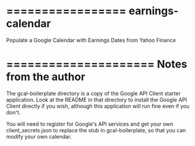 =================
earnings-calendar
=================

Populate a Google Calendar with Earnings Dates from Yahoo Finance

=====================
Notes from the author
=====================
The gcal-boilerplate directory is a copy of the Google API Client starter application.
Look at the README in that directory to install the Google API Client directly if you wish, although this application will run fine even if you don't.

You will need to register for Google's API services and get your own client_secrets.json to replace the stub in gcal-boilerplate, so that you can modify your own calendar.
